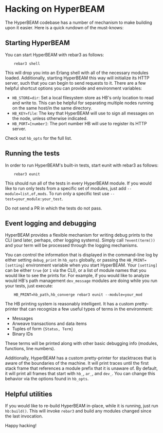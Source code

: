 # Hacking on HyperBEAM

The HyperBEAM codebase has a number of mechanism to make building upon it
easier. Here is a quick rundown of the must-knows:

## Starting HyperBEAM

You can start HyperBEAM with rebar3 as follows:
```
	rebar3 shell
```

This will drop you into an Erlang shell with all of the necessary modules 
loaded. Additionally, starting HyperBEAM this way will initialize its HTTP
server, such that you can begin to send requests to it. There are a few helpful
shortcut options you can provide and environment variables:

- `HB_STORE=dir`: Set a local filesystem store as HB's only location to read and 
write to. This can be helpful for separating multiple nodes running on the same
host/in the same directory.
- `HB_KEY=file`: The key that HyperBEAM will use to sign all messages on the 
node, unless otherwise indicated.
- `HB_PORT=[number]`: The port number HB will use to register its HTTP server.

Check out `hb_opts` for the full list.

## Running the tests

In order to run HyperBEAM's built-in tests, start eunit with rebar3 as follows:

```
	rebar3 eunit
```

This should run all of the tests in every HyperBEAM module. If you would like to
run only tests from a specific set of modules, just add `--module=list,of,mods`.
To run only a specific test use `--test=your_module:your_test`.

Do not send a PR in which the tests do not pass.

## Event logging and debugging

HyperBEAM provides a flexible mechanism for writing debug prints to the CLI
(and later, perhaps, other logging systems). Simply call `?event(term())` and
your term will be processed through the logging mechanisms.

You can control the information that is displayed in the command-line log
by either setting `debug_print` in `hb_opts` globally, or passing the 
`HB_PRINT=[setting]` environment variable when you start HyperBEAM. Your 
`[setting]` can be either `true` (or `1` via the CLI), or a list of module
names that you would like to see the prints for. For example, if you would like
to analyze would HB's path management `dev_message` modules are doing while you
run your tests, just execute:

```
	HB_PRINT=hb_path,hb_converge rebar3 eunit --module=your_mod
```

The HB printing system is reasonably intelligent. It has a custom
pretty-printer that can recognize a few useful types of terms in the
environment:

- Messages
- Arweave transactions and data items
- Tuples of form `{Status, Term}`
- Binary IDs

These terms will be printed along with other basic debugging info (modules,
functions, line numbers).

Additionally, HyperBEAM has a custom pretty-printer for stacktraces that is 
aware of the boundaries of the machine. It will print traces until the first
stack frame that references a module prefix that it is unaware of. By default,
it will print all frames that start with `hb_`, `ar_`, and `dev_`. You can 
change this behavior via the options found in `hb_opts`.

## Helpful utilities

If you would like to re-build HyperBEAM in-place, while it is running, just 
run `hb:build()`. This will invoke `rebar3` and build any modules changed 
since the last invocation.

Happy hacking!